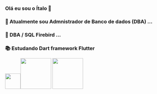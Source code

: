### Olá eu sou o Ítalo 👋




### 🔭 Atualmente sou Admnistrador de Banco de dados (DBA) ...
### 🌱 DBA / SQL Firebird ...
### 📚 Estudando Dart framework Flutter 

<img src="https://upload.wikimedia.org/wikipedia/commons/8/8e/Firebird_logo.svg" width="50px"><img src="https://upload.wikimedia.org/wikipedia/commons/f/fe/Dart_programming_language_logo.svg" width="100px"> 
<img src="https://upload.wikimedia.org/wikipedia/commons/4/44/Google-flutter-logo.svg" width="100px"> 


